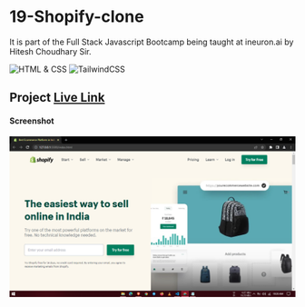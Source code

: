 # 19-Shopify-clone

It is part of the Full Stack Javascript Bootcamp being taught at ineuron.ai by Hitesh Choudhary Sir.

![HTML & CSS](https://img.shields.io/badge/Project1-HTML%26CSS-brightgreen)
![TailwindCSS](https://img.shields.io/badge/Project-TailwindCSS-orange)

## Project [Live Link](https://shopiefy-clone.netlify.app/)

#### Screenshot

![Webpage](./screenshot/1.PNG)
